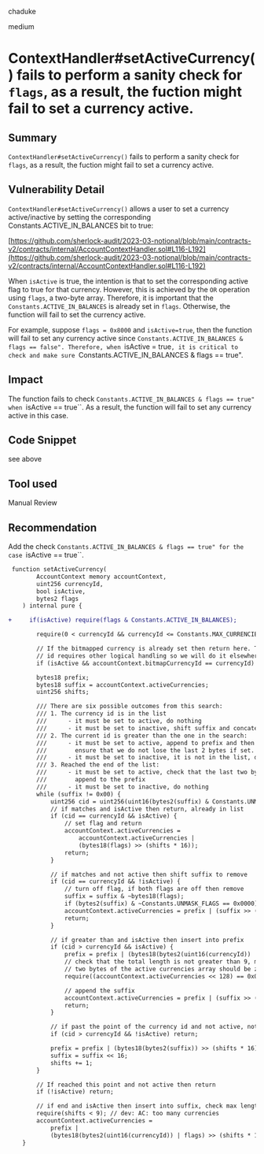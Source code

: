 chaduke

medium

# ContextHandler#setActiveCurrency() fails to perform a sanity check for ``flags``, as a result, the fuction might fail to set a currency active.

## Summary
``ContextHandler#setActiveCurrency()`` fails to perform a sanity check for ``flags``, as a result, the fuction might fail to set a currency active.

## Vulnerability Detail
``ContextHandler#setActiveCurrency()`` allows a user to set a currency active/inactive by setting the corresponding Constants.ACTIVE_IN_BALANCES bit to true:

[https://github.com/sherlock-audit/2023-03-notional/blob/main/contracts-v2/contracts/internal/AccountContextHandler.sol#L116-L192](https://github.com/sherlock-audit/2023-03-notional/blob/main/contracts-v2/contracts/internal/AccountContextHandler.sol#L116-L192)

When ``isActive`` is true, the intention is that to set the corresponding active flag to true for that currency. However, this is achieved by the ``OR`` operation using ``flags``, a two-byte array. Therefore, it is important that the ``Constants.ACTIVE_IN_BALANCES`` is already set in ``flags``. Otherwise, the function will fail to set the currency active. 

For example, suppose ``flags = 0x8000`` and ``isActive=true``, then the function will fail to set any currency active since ``Constants.ACTIVE_IN_BALANCES & flags == false". Therefore, when ``isActive = true``, it is critical to check and make sure ``Constants.ACTIVE_IN_BALANCES & flags == true".

## Impact
The function fails to check ``Constants.ACTIVE_IN_BALANCES & flags == true" when ``isActive == true``. As a result, the function will fail to set any currency active in this case. 

## Code Snippet
see above

## Tool used

Manual Review

## Recommendation
Add the check ``Constants.ACTIVE_IN_BALANCES & flags == true" for the case ``isActive == true``.

```diff
 function setActiveCurrency(
        AccountContext memory accountContext,
        uint256 currencyId,
        bool isActive,
        bytes2 flags
    ) internal pure {

+     if(isActive) require(flags & Constants.ACTIVE_IN_BALANCES);

        require(0 < currencyId && currencyId <= Constants.MAX_CURRENCIES); // dev: invalid currency id

        // If the bitmapped currency is already set then return here. Turning off the bitmap currency
        // id requires other logical handling so we will do it elsewhere.
        if (isActive && accountContext.bitmapCurrencyId == currencyId) return;

        bytes18 prefix;
        bytes18 suffix = accountContext.activeCurrencies;
        uint256 shifts;

        /// There are six possible outcomes from this search:
        /// 1. The currency id is in the list
        ///      - it must be set to active, do nothing
        ///      - it must be set to inactive, shift suffix and concatenate
        /// 2. The current id is greater than the one in the search:
        ///      - it must be set to active, append to prefix and then concatenate the suffix,
        ///        ensure that we do not lose the last 2 bytes if set.
        ///      - it must be set to inactive, it is not in the list, do nothing
        /// 3. Reached the end of the list:
        ///      - it must be set to active, check that the last two bytes are not set and then
        ///        append to the prefix
        ///      - it must be set to inactive, do nothing
        while (suffix != 0x00) {
            uint256 cid = uint256(uint16(bytes2(suffix) & Constants.UNMASK_FLAGS));
            // if matches and isActive then return, already in list
            if (cid == currencyId && isActive) {
                // set flag and return
                accountContext.activeCurrencies =
                    accountContext.activeCurrencies |
                    (bytes18(flags) >> (shifts * 16));
                return;
            }

            // if matches and not active then shift suffix to remove
            if (cid == currencyId && !isActive) {
                // turn off flag, if both flags are off then remove
                suffix = suffix & ~bytes18(flags);
                if (bytes2(suffix) & ~Constants.UNMASK_FLAGS == 0x0000) suffix = suffix << 16;
                accountContext.activeCurrencies = prefix | (suffix >> (shifts * 16));
                return;
            }

            // if greater than and isActive then insert into prefix
            if (cid > currencyId && isActive) {
                prefix = prefix | (bytes18(bytes2(uint16(currencyId)) | flags) >> (shifts * 16));
                // check that the total length is not greater than 9, meaning that the last
                // two bytes of the active currencies array should be zero
                require((accountContext.activeCurrencies << 128) == 0x00); // dev: AC: too many currencies

                // append the suffix
                accountContext.activeCurrencies = prefix | (suffix >> ((shifts + 1) * 16));
                return;
            }

            // if past the point of the currency id and not active, not in list
            if (cid > currencyId && !isActive) return;

            prefix = prefix | (bytes18(bytes2(suffix)) >> (shifts * 16));
            suffix = suffix << 16;
            shifts += 1;
        }

        // If reached this point and not active then return
        if (!isActive) return;

        // if end and isActive then insert into suffix, check max length
        require(shifts < 9); // dev: AC: too many currencies
        accountContext.activeCurrencies =
            prefix |
            (bytes18(bytes2(uint16(currencyId)) | flags) >> (shifts * 16));
    }
```